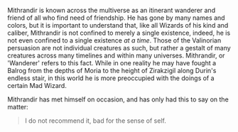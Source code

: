 Mithrandir is known across the multiverse as an itinerant wanderer and friend of all who find need of friendship. He has
gone by many names and colors, but it is important to understand that, like all Wizards of his kind and caliber,
Mithrandir is not confined to merely a single existence, indeed, he is not even confined to a single existence _at a
time_. Those of the Valinorian persuasion are not individual creatures as such, but rather a gestalt of many creatures
across many timelines and within many universes. Mithrandir, or 'Wanderer' refers to this fact. While in one reality he
may have fought a Balrog from the depths of Moria to the height of Zirakzigil along Durin's endless stair, in this world
he is more preoccupied with the doings of a certain Mad Wizard.

Mithrandir has met himself on occasion, and has only had this to say on the matter:

> I do not recommend it, bad for the sense of self.
